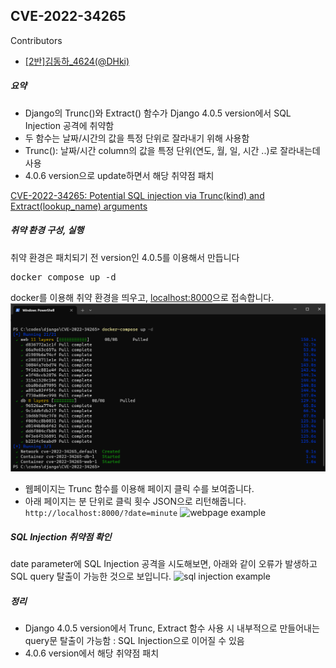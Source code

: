 CVE-2022-34265
-------------------------
Contributors
- [[2반]김동하_4624(@DHki)](https://github.com/DHki)

##### 요약
- Django의 Trunc()와 Extract() 함수가 Django 4.0.5 version에서 SQL Injection 공격에 취약함
- 두 함수는 날짜/시간의 값을 특정 단위로 잘라내기 위해 사용함
- Trunc(): 날짜/시간 column의 값을 특정 단위(연도, 월, 일, 시간 ..)로 잘라내는데 사용
- 4.0.6 version으로 update하면서 해당 취약점 패치  

[CVE-2022-34265: Potential SQL injection via Trunc(kind) and Extract(lookup_name) arguments](https://www.djangoproject.com/weblog/2022/jul/04/security-releases/)  
  
##### 취약 환경 구성, 실행
취약 환경은 패치되기 전 version인 4.0.5를 이용해서 만듭니다
<pre>
docker compose up -d
</pre>
docker를 이용해 취약 환경을 띄우고, [localhost:8000](http://localhost:8000)으로 접속합니다.
![docker-compose](./3.png)
  
- 웹페이지는 Trunc 함수를 이용해 페이지 클릭 수를 보여줍니다.
- 아래 페이지는 분 단위로 클릭 횟수 JSON으로 리턴해줍니다.  
```http://localhost:8000/?date=minute```
![webpage example](./1.png)

##### SQL Injection 취약점 확인
date parameter에 SQL Injection 공격을 시도해보면, 아래와 같이 오류가 발생하고 SQL query 탈출이 가능한 것으로 보입니다.
![sql injection example](./2.png)

##### 정리
- Django 4.0.5 version에서 Trunc, Extract 함수 사용 시 내부적으로 만들어내는 query문 탈출이 가능함 : SQL Injection으로 이어질 수 있음
- 4.0.6 version에서 해당 취약점 패치